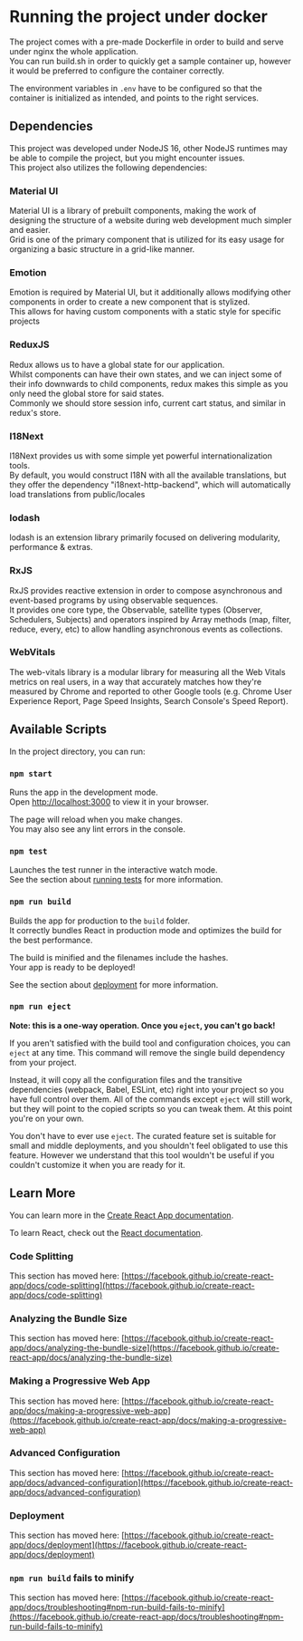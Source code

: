 # Running the project under docker

The project comes with a pre-made Dockerfile in order to build and serve under nginx the whole application.  
You can run build.sh in order to quickly get a sample container up, however it would be preferred to configure the container correctly.

The environment variables in `.env` have to be configured so that the container is initialized as intended, and points to the right services.


## Dependencies

This project was developed under NodeJS 16, other NodeJS runtimes may be able to compile the project, but you might encounter issues.  
This project also utilizes the following dependencies:

### Material UI

Material UI is a library of prebuilt components, making the work of designing the structure of a website during web development much simpler and easier.  
Grid is one of the primary component that is utilized for its easy usage for organizing a basic structure in a grid-like manner.

### Emotion

Emotion is required by Material UI, but it additionally allows modifying other components in order to create a new component that is stylized.  
This allows for having custom components with a static style for specific projects

### ReduxJS

Redux allows us to have a global state for our application.  
Whilst components can have their own states, and we can inject some of their info downwards to child components, redux makes this simple as you only need the global store for said states.  
Commonly we should store session info, current cart status, and similar in redux's store.

### I18Next

I18Next provides us with some simple yet powerful internationalization tools.  
By default, you would construct I18N with all the available translations, but they offer the dependency "i18next-http-backend", which will automatically load translations from public/locales

### lodash

lodash is an extension library primarily focused on delivering modularity, performance & extras.  

### RxJS

RxJS provides reactive extension in order to compose asynchronous and event-based programs by using observable sequences.  
It provides one core type, the Observable, satellite types (Observer, Schedulers, Subjects) and operators inspired by Array methods (map, filter, reduce, every, etc) to allow handling asynchronous events as collections.

### WebVitals

The web-vitals library is a modular library for measuring all the Web Vitals metrics on real users, in a way that accurately matches how they're measured by Chrome and reported to other Google tools (e.g. Chrome User Experience Report, Page Speed Insights, Search Console's Speed Report).

## Available Scripts

In the project directory, you can run:

### `npm start`

Runs the app in the development mode.\
Open [http://localhost:3000](http://localhost:3000) to view it in your browser.

The page will reload when you make changes.\
You may also see any lint errors in the console.

### `npm test`

Launches the test runner in the interactive watch mode.\
See the section about [running tests](https://facebook.github.io/create-react-app/docs/running-tests) for more information.

### `npm run build`

Builds the app for production to the `build` folder.\
It correctly bundles React in production mode and optimizes the build for the best performance.

The build is minified and the filenames include the hashes.\
Your app is ready to be deployed!

See the section about [deployment](https://facebook.github.io/create-react-app/docs/deployment) for more information.

### `npm run eject`

**Note: this is a one-way operation. Once you `eject`, you can't go back!**

If you aren't satisfied with the build tool and configuration choices, you can `eject` at any time. This command will remove the single build dependency from your project.

Instead, it will copy all the configuration files and the transitive dependencies (webpack, Babel, ESLint, etc) right into your project so you have full control over them. All of the commands except `eject` will still work, but they will point to the copied scripts so you can tweak them. At this point you're on your own.

You don't have to ever use `eject`. The curated feature set is suitable for small and middle deployments, and you shouldn't feel obligated to use this feature. However we understand that this tool wouldn't be useful if you couldn't customize it when you are ready for it.

## Learn More

You can learn more in the [Create React App documentation](https://facebook.github.io/create-react-app/docs/getting-started).

To learn React, check out the [React documentation](https://reactjs.org/).

### Code Splitting

This section has moved here: [https://facebook.github.io/create-react-app/docs/code-splitting](https://facebook.github.io/create-react-app/docs/code-splitting)

### Analyzing the Bundle Size

This section has moved here: [https://facebook.github.io/create-react-app/docs/analyzing-the-bundle-size](https://facebook.github.io/create-react-app/docs/analyzing-the-bundle-size)

### Making a Progressive Web App

This section has moved here: [https://facebook.github.io/create-react-app/docs/making-a-progressive-web-app](https://facebook.github.io/create-react-app/docs/making-a-progressive-web-app)

### Advanced Configuration

This section has moved here: [https://facebook.github.io/create-react-app/docs/advanced-configuration](https://facebook.github.io/create-react-app/docs/advanced-configuration)

### Deployment

This section has moved here: [https://facebook.github.io/create-react-app/docs/deployment](https://facebook.github.io/create-react-app/docs/deployment)

### `npm run build` fails to minify

This section has moved here: [https://facebook.github.io/create-react-app/docs/troubleshooting#npm-run-build-fails-to-minify](https://facebook.github.io/create-react-app/docs/troubleshooting#npm-run-build-fails-to-minify)
